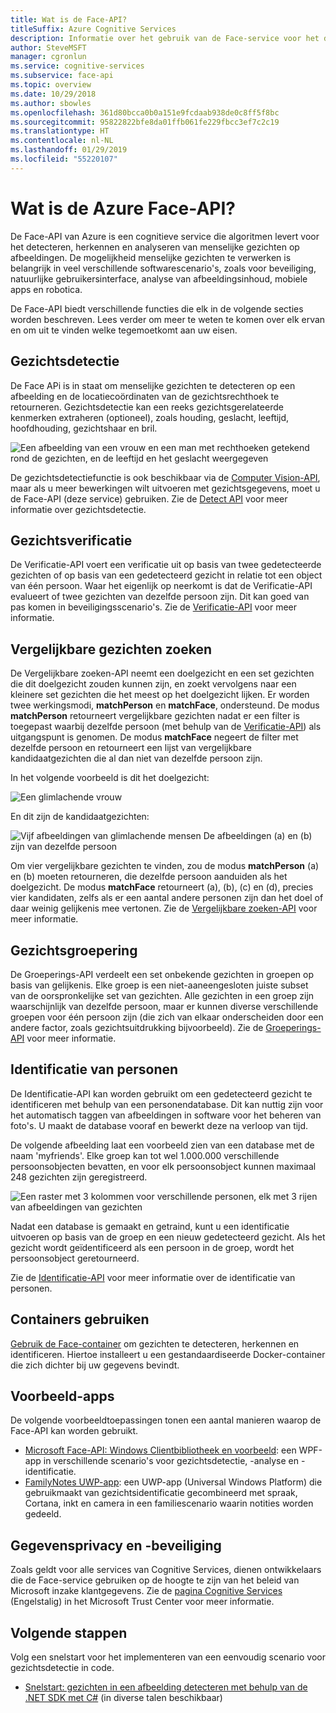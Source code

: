 ```yaml
---
title: Wat is de Face-API?
titleSuffix: Azure Cognitive Services
description: Informatie over het gebruik van de Face-service voor het detecteren en analyseren van gezichten op afbeeldingen.
author: SteveMSFT
manager: cgronlun
ms.service: cognitive-services
ms.subservice: face-api
ms.topic: overview
ms.date: 10/29/2018
ms.author: sbowles
ms.openlocfilehash: 361d80bcca0b0a151e9fcdaab938de0c8ff5f8bc
ms.sourcegitcommit: 95822822bfe8da01ffb061fe229fbcc3ef7c2c19
ms.translationtype: HT
ms.contentlocale: nl-NL
ms.lasthandoff: 01/29/2019
ms.locfileid: "55220107"
---
```

# <a name="what-is-the-azure-face-api"></a>Wat is de Azure Face-API?

De Face-API van Azure is een cognitieve service die algoritmen levert voor het detecteren, herkennen en analyseren van menselijke gezichten op afbeeldingen. De mogelijkheid menselijke gezichten te verwerken is belangrijk in veel verschillende softwarescenario's, zoals voor beveiliging, natuurlijke gebruikersinterface, analyse van afbeeldingsinhoud, mobiele apps en robotica.

De Face-API biedt verschillende functies die elk in de volgende secties worden beschreven. Lees verder om meer te weten te komen over elk ervan en om uit te vinden welke tegemoetkomt aan uw eisen.

## <a name="face-detection"></a>Gezichtsdetectie

De Face APi is in staat om menselijke gezichten te detecteren op een afbeelding en de locatiecoördinaten van de gezichtsrechthoek te retourneren. Gezichtsdetectie kan een reeks gezichtsgerelateerde kenmerken extraheren (optioneel), zoals houding, geslacht, leeftijd, hoofdhouding, gezichtshaar en bril.

![Een afbeelding van een vrouw en een man met rechthoeken getekend rond de gezichten, en de leeftijd en het geslacht weergegeven](./Images/Face.detection.jpg)

De gezichtsdetectiefunctie is ook beschikbaar via de [Computer Vision-API](https://docs.microsoft.com/azure/cognitive-services/computer-vision/home), maar als u meer bewerkingen wilt uitvoeren met gezichtsgegevens, moet u de Face-API (deze service) gebruiken. Zie de [Detect API](https://westus.dev.cognitive.microsoft.com/docs/services/563879b61984550e40cbbe8d/operations/563879b61984550f30395236) voor meer informatie over gezichtsdetectie.

## <a name="face-verification"></a>Gezichtsverificatie

De Verificatie-API voert een verificatie uit op basis van twee gedetecteerde gezichten of op basis van een gedetecteerd gezicht in relatie tot een object van één persoon. Waar het eigenlijk op neerkomt is dat de Verificatie-API evalueert of twee gezichten van dezelfde persoon zijn. Dit kan goed van pas komen in beveiligingsscenario's. Zie de [Verificatie-API](https://westus.dev.cognitive.microsoft.com/docs/services/563879b61984550e40cbbe8d/operations/563879b61984550f3039523a) voor meer informatie.

## <a name="find-similar-faces"></a>Vergelijkbare gezichten zoeken

De Vergelijkbare zoeken-API neemt een doelgezicht en een set gezichten die dit doelgezicht zouden kunnen zijn, en zoekt vervolgens naar een kleinere set gezichten die het meest op het doelgezicht lijken. Er worden twee werkingsmodi, **matchPerson** en **matchFace**, ondersteund. De modus **matchPerson** retourneert vergelijkbare gezichten nadat er een filter is toegepast waarbij dezelfde persoon (met behulp van de [Verificatie-API](https://westus.dev.cognitive.microsoft.com/docs/services/563879b61984550e40cbbe8d/operations/563879b61984550f3039523a)) als uitgangspunt is genomen. De modus **matchFace** negeert de filter met dezelfde persoon en retourneert een lijst van vergelijkbare kandidaatgezichten die al dan niet van dezelfde persoon zijn.

In het volgende voorbeeld is dit het doelgezicht:

![Een glimlachende vrouw](./Images/FaceFindSimilar.QueryFace.jpg)

En dit zijn de kandidaatgezichten:

![Vijf afbeeldingen van glimlachende mensen De afbeeldingen (a) en (b) zijn van dezelfde persoon](./Images/FaceFindSimilar.Candidates.jpg)

Om vier vergelijkbare gezichten te vinden, zou de modus **matchPerson** (a) en (b) moeten retourneren, die dezelfde persoon aanduiden als het doelgezicht. De modus **matchFace** retourneert (a), (b), (c) en (d), precies vier kandidaten, zelfs als er een aantal andere personen zijn dan het doel of daar weinig gelijkenis mee vertonen. Zie de [Vergelijkbare zoeken-API](https://westus.dev.cognitive.microsoft.com/docs/services/563879b61984550e40cbbe8d/operations/563879b61984550f30395237) voor meer informatie.

## <a name="face-grouping"></a>Gezichtsgroepering

De Groeperings-API verdeelt een set onbekende gezichten in groepen op basis van gelijkenis. Elke groep is een niet-aaneengesloten juiste subset van de oorspronkelijke set van gezichten. Alle gezichten in een groep zijn waarschijnlijk van dezelfde persoon, maar er kunnen diverse verschillende groepen voor één persoon zijn (die zich van elkaar onderscheiden door een andere factor, zoals gezichtsuitdrukking bijvoorbeeld). Zie de [Groeperings-API](https://westus.dev.cognitive.microsoft.com/docs/services/563879b61984550e40cbbe8d/operations/563879b61984550f30395238) voor meer informatie.

## <a name="person-identification"></a>Identificatie van personen

De Identificatie-API kan worden gebruikt om een gedetecteerd gezicht te identificeren met behulp van een personendatabase. Dit kan nuttig zijn voor het automatisch taggen van afbeeldingen in software voor het beheren van foto's. U maakt de database vooraf en bewerkt deze na verloop van tijd.

De volgende afbeelding laat een voorbeeld zien van een database met de naam 'myfriends'. Elke groep kan tot wel 1.000.000 verschillende persoonsobjecten bevatten, en voor elk persoonsobject kunnen maximaal 248 gezichten zijn geregistreerd.

![Een raster met 3 kolommen voor verschillende personen, elk met 3 rijen van afbeeldingen van gezichten](./Images/person.group.clare.jpg)

Nadat een database is gemaakt en getraind, kunt u een identificatie uitvoeren op basis van de groep en een nieuw gedetecteerd gezicht. Als het gezicht wordt geïdentificeerd als een persoon in de groep, wordt het persoonsobject geretourneerd.

Zie de [Identificatie-API](https://westus.dev.cognitive.microsoft.com/docs/services/563879b61984550e40cbbe8d/operations/563879b61984550f30395239) voor meer informatie over de identificatie van personen.

## <a name="use-containers"></a>Containers gebruiken

[Gebruik de Face-container](face-how-to-install-containers.md) om gezichten te detecteren, herkennen en identificeren. Hiertoe installeert u een gestandaardiseerde Docker-container die zich dichter bij uw gegevens bevindt.

## <a name="sample-apps"></a>Voorbeeld-apps

De volgende voorbeeldtoepassingen tonen een aantal manieren waarop de Face-API kan worden gebruikt.

- [Microsoft Face-API: Windows Clientbibliotheek en voorbeeld](https://github.com/Microsoft/Cognitive-Face-Windows): een WPF-app in verschillende scenario's voor gezichtsdetectie, -analyse en -identificatie.
- [FamilyNotes UWP-app](https://github.com/Microsoft/Windows-appsample-familynotes): een UWP-app (Universal Windows Platform) die gebruikmaakt van gezichtsidentificatie gecombineerd met spraak, Cortana, inkt en camera in een familiescenario waarin notities worden gedeeld.

## <a name="data-privacy-and-security"></a>Gegevensprivacy en -beveiliging

Zoals geldt voor alle services van Cognitive Services, dienen ontwikkelaars die de Face-service gebruiken op de hoogte te zijn van het beleid van Microsoft inzake klantgegevens. Zie de [pagina Cognitive Services](https://www.microsoft.com/en-us/trustcenter/cloudservices/cognitiveservices) (Engelstalig) in het Microsoft Trust Center voor meer informatie.

## <a name="next-steps"></a>Volgende stappen

Volg een snelstart voor het implementeren van een eenvoudig scenario voor gezichtsdetectie in code.
- [Snelstart: gezichten in een afbeelding detecteren met behulp van de .NET SDK met C#](quickstarts/csharp.md) (in diverse talen beschikbaar)
